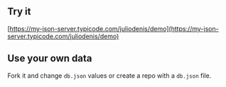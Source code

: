 ## Try it

[https://my-json-server.typicode.com/juliodenis/demo](https://my-json-server.typicode.com/juliodenis/demo)

## Use your own data

Fork it and change `db.json` values or create a repo with a `db.json` file.
